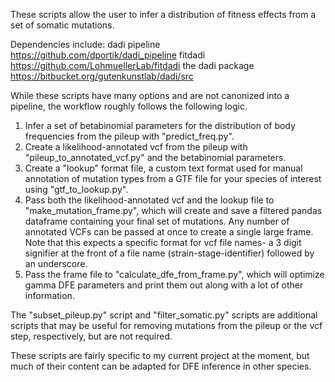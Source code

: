 These scripts allow the user to infer a distribution of fitness effects from a set of somatic mutations.

Dependencies include:
dadi pipeline https://github.com/dportik/dadi_pipeline 
fitdadi https://github.com/LohmuellerLab/fitdadi
the dadi package https://bitbucket.org/gutenkunstlab/dadi/src

While these scripts have many options and are not canonized into a pipeline, the workflow roughly follows the following logic.
1. Infer a set of betabinomial parameters for the distribution of body frequencies from the pileup with "predict_freq.py".
2. Create a likelihood-annotated vcf from the pileup with "pileup_to_annotated_vcf.py" and the betabinomial parameters. 
3. Create a "lookup" format file, a custom text format used for manual annotation of mutation types from a GTF file for your species of interest using "gtf_to_lookup.py".
4. Pass both the likelihood-annotated vcf and the lookup file to "make_mutation_frame.py", which will create and save a filtered pandas dataframe containing your final set of mutations. Any number of annotated VCFs can be passed at once to create a single large frame. Note that this expects a specific format for vcf file names- a 3 digit signifier at the front of a file name (strain-stage-identifier) followed by an underscore.
5. Pass the frame file to "calculate_dfe_from_frame.py", which will optimize gamma DFE parameters and print them out along with a lot of other information.

The "subset_pileup.py" script and "filter_somatic.py" scripts are additional scripts that may be useful for removing mutations from the pileup or the vcf step, respectively, but are not required.

These scripts are fairly specific to my current project at the moment, but much of their content can be adapted for DFE inference in other species.
